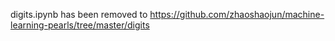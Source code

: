 digits.ipynb has been removed to https://github.com/zhaoshaojun/machine-learning-pearls/tree/master/digits
